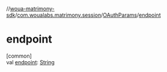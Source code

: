 //[woua-matrimony-sdk](../../../index.md)/[com.woualabs.matrimony.session](../index.md)/[OAuthParams](index.md)/[endpoint](endpoint.md)

# endpoint

[common]\
val [endpoint](endpoint.md): [String](https://kotlinlang.org/api/latest/jvm/stdlib/kotlin/-string/index.html)
